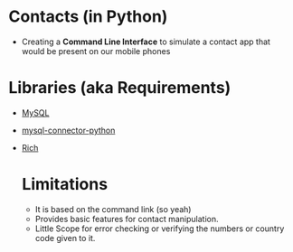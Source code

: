 # Contacts (in Python)
* Creating a **Command Line Interface** to simulate a contact app that would be present on our mobile phones

# Libraries (aka Requirements)
* [MySQL](https://www.mysql.com/)
* [mysql-connector-python](https://pypi.org/project/mysql-connector-python/)
* [Rich](https://rich.readthedocs.io/en/stable/introduction.html)

  # Limitations
  * It is based on the command link (so yeah)
  * Provides basic features for contact manipulation.
  * Little Scope for error checking or verifying the numbers or country code given to it.
